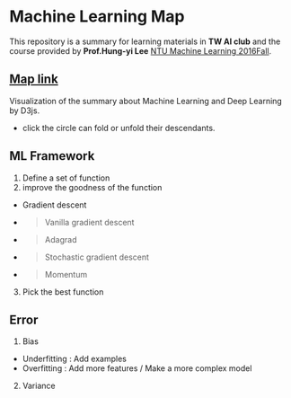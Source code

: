 # Machine Learning Map
This repository is a summary for learning materials in **TW AI club** and the course provided by **Prof.Hung-yi Lee** [NTU Machine Learning 2016Fall](http://speech.ee.ntu.edu.tw/~tlkagk/courses_ML16.html).

## [Map link](https://bill9800.github.io/Machine_Learning_Map/)
Visualization of the summary about Machine Learning and Deep Learning by D3js.
- click the circle can fold or unfold their descendants.

## ML Framework
1. Define a set of function
2. improve the goodness of the function
- Gradient descent
- > Vanilla gradient descent
- > Adagrad
- > Stochastic gradient descent
- > Momentum
3. Pick the best function

## Error
1. Bias
- Underfitting : Add examples
- Overfitting : Add more features / Make a more complex model
2. Variance
